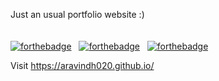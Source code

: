  Just an usual portfolio website :)
<br> 
<br>
<br>
  [![forthebadge](https://forthebadge.com/images/badges/uses-html.svg)](https://forthebadge.com) &nbsp;
       [![forthebadge](https://forthebadge.com/images/badges/uses-css.svg)](https://forthebadge.com) &nbsp;
        [![forthebadge](https://forthebadge.com/images/badges/uses-js.svg)](https://forthebadge.com)
          
Visit https://aravindh020.github.io/
